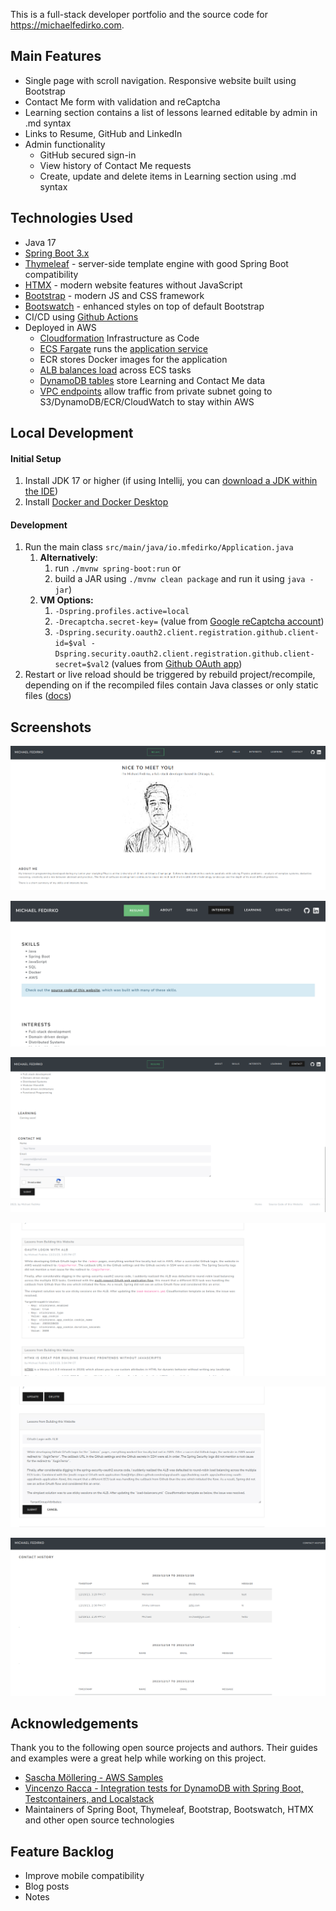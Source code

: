 This is a full-stack developer portfolio and the source code for https://michaelfedirko.com.

## Main Features
- Single page with scroll navigation. Responsive website built using Bootstrap
- Contact Me form with validation and reCaptcha
- Learning section contains a list of lessons learned editable by admin in .md syntax
- Links to Resume, GitHub and LinkedIn
- Admin functionality
  - GitHub secured sign-in
  - View history of Contact Me requests
  - Create, update and delete items in Learning section using .md syntax

## Technologies Used
- Java 17
- [Spring Boot 3.x](https://spring.io/projects/spring-boot)
- [Thymeleaf](https://www.thymeleaf.org/) - server-side template engine with good Spring Boot compatibility
- [HTMX](https://htmx.org/) - modern website features without JavaScript
- [Bootstrap](https://getbootstrap.com/) - modern JS and CSS framework
- [Bootswatch](https://bootswatch.com/) - enhanced styles on top of default Bootstrap
- CI/CD using [Github Actions](./.github/workflows)
- Deployed in AWS
  - [Cloudformation](./aws/cloudformation/master.yaml) Infrastructure as Code 
  - [ECS Fargate](./aws/cloudformation/infrastructure/ecs-cluster.yaml) runs the [application service](./aws/cloudformation/services/server-backend/service.yaml)
  - ECR stores Docker images for the application
  - [ALB balances load](./aws/cloudformation/infrastructure/load-balancers.yaml) across ECS tasks
  - [DynamoDB tables](./aws/cloudformation/infrastructure/dynamodb.yaml) store Learning and Contact Me data
  - [VPC endpoints](./aws/cloudformation/infrastructure/vpc.yaml) allow traffic from private subnet going to S3/DynamoDB/ECR/CloudWatch to stay within AWS

## Local Development
#### Initial Setup
1. Install JDK 17 or higher (if using Intellij, you can [download a JDK within the IDE](https://www.jetbrains.com/guide/java/tips/download-jdk/))
2. Install [Docker and Docker Desktop](https://docs.docker.com/get-docker/)

#### Development
1. Run the main class `src/main/java/io.mfedirko/Application.java` 
   1. **Alternatively**: 
      1) run `./mvnw spring-boot:run` or 
      2) build a JAR using `./mvnw clean package` and run it using `java -jar`) 
   2. **VM Options:** 
      1. `-Dspring.profiles.active=local`
      2. `-Drecaptcha.secret-key=` (value from [Google reCaptcha account](https://www.google.com/recaptcha/about/))
      3. `-Dspring.security.oauth2.client.registration.github.client-id=$val -Dspring.security.oauth2.client.registration.github.client-secret=$val2` (values from [Github OAuth app](https://docs.github.com/en/apps/oauth-apps/building-oauth-apps/creating-an-oauth-app))
2. Restart or live reload should be triggered by rebuild project/recompile, depending on if the recompiled files contain Java classes or only static files 
([docs](https://docs.spring.io/spring-boot/docs/current/reference/html/using.html#using.devtools.livereload))

## Screenshots

![Home page top](./docs/images/home-page.png)

![Home page middle](./docs/images/home-page-middle.png)

![Contact form](./docs/images/contact-section.png)

![Learning](./docs/images/learning.png)

![Admin Learning](./docs/images/admin-learning.png)

![Admin contact history](./docs/images/admin-contact-history.png)

## Acknowledgements
Thank you to the following open source projects and authors. 
Their guides and examples were a great help while working on this project. 
- [Sascha Möllering - AWS Samples](https://github.com/aws-samples/reactive-refarch-cloudformation/tree/master)
- [Vincenzo Racca - Integration tests for DynamoDB with Spring Boot, Testcontainers, and Localstack](https://www.vincenzoracca.com/en/blog/framework/spring/testcontainers-localstack/)
- Maintainers of Spring Boot, Thymeleaf, Bootstrap, Bootswatch, HTMX and other open source technologies  

## Feature Backlog
- Improve mobile compatibility
- Blog posts
- Notes
